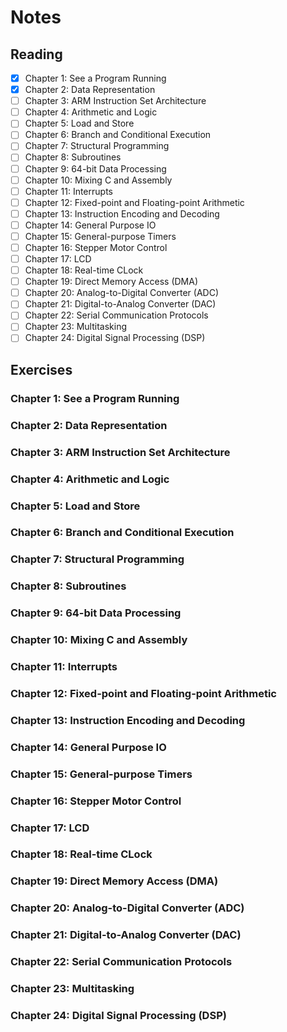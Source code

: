 # Notes

## Reading

- [x] Chapter 1: See a Program Running
- [x] Chapter 2: Data Representation
- [ ] Chapter 3: ARM Instruction Set Architecture
- [ ] Chapter 4: Arithmetic and Logic
- [ ] Chapter 5: Load and Store
- [ ] Chapter 6: Branch and Conditional Execution
- [ ] Chapter 7: Structural Programming
- [ ] Chapter 8: Subroutines
- [ ] Chapter 9: 64-bit Data Processing
- [ ] Chapter 10: Mixing C and Assembly
- [ ] Chapter 11: Interrupts
- [ ] Chapter 12: Fixed-point and Floating-point Arithmetic
- [ ] Chapter 13: Instruction Encoding and Decoding
- [ ] Chapter 14: General Purpose IO
- [ ] Chapter 15: General-purpose Timers
- [ ] Chapter 16: Stepper Motor Control
- [ ] Chapter 17: LCD
- [ ] Chapter 18: Real-time CLock
- [ ] Chapter 19: Direct Memory Access (DMA)
- [ ] Chapter 20: Analog-to-Digital Converter (ADC)
- [ ] Chapter 21: Digital-to-Analog Converter (DAC)
- [ ] Chapter 22: Serial Communication Protocols
- [ ] Chapter 23: Multitasking
- [ ] Chapter 24: Digital Signal Processing (DSP)

## Exercises

### Chapter 1: See a Program Running

### Chapter 2: Data Representation

### Chapter 3: ARM Instruction Set Architecture

### Chapter 4: Arithmetic and Logic

### Chapter 5: Load and Store

### Chapter 6: Branch and Conditional Execution

### Chapter 7: Structural Programming

### Chapter 8: Subroutines

### Chapter 9: 64-bit Data Processing

### Chapter 10: Mixing C and Assembly

### Chapter 11: Interrupts

### Chapter 12: Fixed-point and Floating-point Arithmetic

### Chapter 13: Instruction Encoding and Decoding

### Chapter 14: General Purpose IO

### Chapter 15: General-purpose Timers

### Chapter 16: Stepper Motor Control

### Chapter 17: LCD

### Chapter 18: Real-time CLock

### Chapter 19: Direct Memory Access (DMA)

### Chapter 20: Analog-to-Digital Converter (ADC)

### Chapter 21: Digital-to-Analog Converter (DAC)

### Chapter 22: Serial Communication Protocols

### Chapter 23: Multitasking

### Chapter 24: Digital Signal Processing (DSP)
